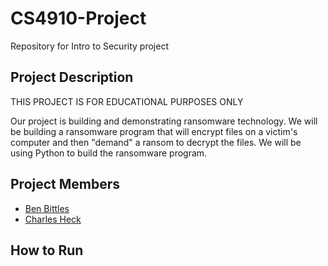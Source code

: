 # CS4910-Project
Repository for Intro to Security project

## Project Description
THIS PROJECT IS FOR EDUCATIONAL PURPOSES ONLY

Our project is building and demonstrating ransomware technology. We will be building a ransomware program that will encrypt files on a victim's computer and then "demand" a ransom to decrypt the files. We will be using Python to build the ransomware program.

## Project Members
* [Ben Bittles](https://github.com/benqbed)
* [Charles Heck]()

## How to Run
